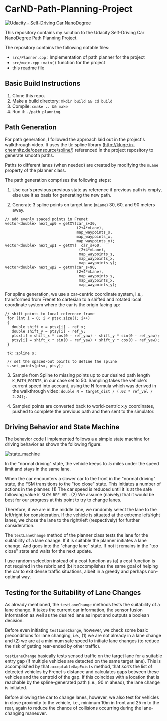 # CarND-Path-Planning-Project
[![Udacity - Self-Driving Car NanoDegree](https://s3.amazonaws.com/udacity-sdc/github/shield-carnd.svg)](http://www.udacity.com/drive)

This repository contains my solution to the Udacity Self-Driving Car NanoDegree Path Planning Project.

The repository contains the following notable files:

* `src/Planner.cpp` : Implementation of path planner for the project
* `src/main.cpp` :  `main()` function for the project
* this readme file

## Basic Build Instructions

1. Clone this repo.
2. Make a build directory: `mkdir build && cd build`
3. Compile: `cmake .. && make`
4. Run it: `./path_planning`.

## Path Generation 

For path generation, I followed the approach laid out in the project's walkthrough video. It uses the tk::spline library (http://kluge.in-chemnitz.de/opensource/spline/) referenced in the project repository to generate smooth paths.

Paths to different lanes (when needed) are created by modifying the `mLane` property of the planner class.

The path generation comprises the following steps:

 1. Use car's previous previous state as reference if previous path is empty, else use it as basis for generating the new path.

 2. Generate 3 spline points on target lane (`mLane`) 30, 60, and 90 meters away.

 ```
 // add evenly spaced points in Frenet
 vector<double> next_wp0 = getXY(car_s+30,
                                 (2+4*mLane),
                                 map_waypoints_s,
                                 map_waypoints_x,
                                 map_waypoints_y);
vector<double> next_wp1 = getXY(  car_s+60,
                                  (2+4*mLane),
                                  map_waypoints_s,
                                  map_waypoints_x,
                                  map_waypoints_y);
vector<double> next_wp2 = getXY(car_s+90,
                                 (2+4*mLane),
                                  map_waypoints_s,
                                  map_waypoints_x,
                                  map_waypoints_y);
 ```
 For spline generation, we use a car-centric coordinate system, i.e., transformed from Frenet to cartesian to a shifted and rotated local coordinate system where the car is the origin facing up:

 ```
 // shift points to local reference frame
  for (int i = 0; i < ptsx.size(); i++)
  {
    double shift_x = ptsx[i] - ref_x;
    double shift_y = ptsy[i] - ref_y;
    ptsx[i] = shift_x * cos(0 - ref_yaw) - shift_y * sin(0 - ref_yaw);
    ptsy[i] = shift_x * sin(0 - ref_yaw) + shift_y * cos(0 - ref_yaw);
  }

  tk::spline s;

  // set the spaced-out points to define the spline
  s.set_points(ptsx, ptsy);
 ```

 3. Sample from Spline to missing points up to our desired path length `K_PATH_POINTS`, in our case set to 50. Sampling takes the vehicle's current speed into account, using the N formula which was derived in the walkthrough video: `double N = target_dist / (.02 * ref_vel / 2.24);`.

 4. Sampled points are converted back to world-centric x,y coordinates, pushed to complete the previous path and then sent to the simulator.
##

## Driving Behavior and State Machine

The behavior code I implemented follows a a simple state machine for driving behavior as shown the following figure:

![state_machine](/state_machine.png)

In the "normal driving" state, the vehicle keeps to .5 miles under the speed limit and stays in the same lane.

When the car encounters a slower car to the front in the "normal driving" state, the FSM transitions to the "too close" state. This initiates a number of actions in the planner. (1) The car speed is reduced until it is at the safe following value `K_SLOW_REF_VEL`. (2) We assume (naively) that it would be best for our progress at this point to try to change lanes.

Therefore, if we are in the middle lane, we randomly select the lane to the left/right for consideration. If the vehicle is situated at the extreme left/right lanes, we chose the lane to the right/left (respectively) for further consideration.

The `testLaneChange` method of the planner class tests the lane for the suitability of a lane change. If it is suitable the planner initiates a lane change. And goes into the "change lane" state. If not it remains in the "too close" state and waits for the next update.

I use random selection instead of a cost function as (a) a cost function is not required in the rubric and (b) it accomplishes the same goal of helping the car to exit dense traffic situations, albeit in a greedy and perhaps non-optimal way.  

## Testing for the Suitability of Lane Changes

As already mentioned, the `testLaneChange` methods tests the suitability of a lane change. It takes the current car information, the sensor fusion information as well as the desired lane as input and outputs a boolean decision.

Before even initiating `testLaneChange`, however, we check some basic preconditions for lane changing, i.e., (1) we are not already in a lane change and (2) we are at a minimum safe speed to initiate lane changes (to reduce the risk of getting rear-ended by other traffic).

`testLaneChange` basically tests sensed traffic on the target lane for a suitable entry gap (if multiple vehicles are detected on the same target lane). This is accomplished by that `acceptableGapExists` method, that  *sorts* the list of detected vehicles by Frenet s distance and calculates gaps between these vehicles and the centroid of the gap. If this coincides with a location that is reachable by the spline-generated path (i.e., 90 m ahead), the lane change is initiated.

Before allowing the car to change lanes, however, we also test for vehicles in close proximity to the vehicle, i.e., minimum 10m in front and 25 m to the rear, again to reduce the chance of collisions occurring during the lane-changing maneuver.  
